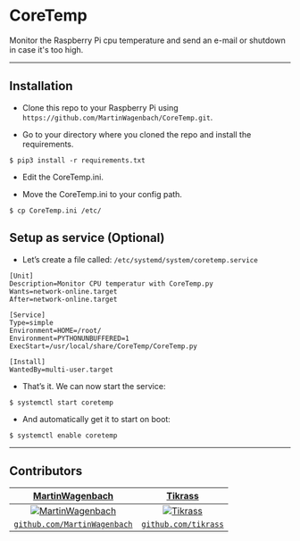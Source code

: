# CoreTemp

Monitor the Raspberry Pi cpu temperature and send an e-mail or shutdown in case it's too high.

---

## Installation

- Clone this repo to your Raspberry Pi using `https://github.com/MartinWagenbach/CoreTemp.git`.

- Go to your directory where you cloned the repo and install the requirements.

```shell
$ pip3 install -r requirements.txt
```

- Edit the CoreTemp.ini.

- Move the CoreTemp.ini to your config path.

```shell
$ cp CoreTemp.ini /etc/
```

## Setup as service (Optional)

- Let’s create a file called: `/etc/systemd/system/coretemp.service`

```service
[Unit]
Description=Monitor CPU temperatur with CoreTemp.py
Wants=network-online.target
After=network-online.target

[Service]
Type=simple
Environment=HOME=/root/
Environment=PYTHONUNBUFFERED=1
ExecStart=/usr/local/share/CoreTemp/CoreTemp.py

[Install]
WantedBy=multi-user.target
```

- That’s it. We can now start the service:

```shell
$ systemctl start coretemp
```

- And automatically get it to start on boot:

```shell
$ systemctl enable coretemp
```

---

## Contributors

| <a href="https://github.com/MartinWagenbach" target="_blank">**MartinWagenbach**</a> | <a href="https://github.com/tikrass" target="_blank">**Tikrass**</a> |
| :---: |:---:|
| [![MartinWagenbach](https://avatars3.githubusercontent.com/u/65785896?v=3&s=200)](https://github.com/MartinWagenbach)    | [![Tikrass](https://avatars1.githubusercontent.com/u/641293?v=3&s=200)](https://github.com/tikrass)  |
| <a href="https://github.com/MartinWagenbach" target="_blank">`github.com/MartinWagenbach`</a> | <a href="https://github.com/tikrass" target="_blank">`github.com/tikrass`</a> |
